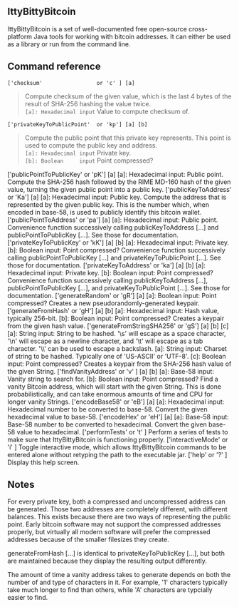 IttyBittyBitcoin
------------

IttyBittyBitcoin is a set of well-documented free open-source cross-platform Java tools for working with bitcoin addresses. It can either be used as a library or run from the command line.

Command reference
------------

``['checksum'                 or 'c' ] [a]``  
> Compute checksum of the given value, which is the last 4 bytes of the result of SHA-256 hashing the value twice.  
``[a]: Hexadecimal input`` Value to compute checksum of.  

``['privateKeyToPublicPoint'  or 'kp'] [a] [b]``  
> Compute the public point that this private key represents. This point is used to compute the public key and address.  
``[a]: Hexadecimal input`` Private key.  
``[b]: Boolean     input`` Point compressed?  

['publicPointToPublicKey'   or 'pK'] [a]
[a]: Hexadecimal input: Public point.
Compute the SHA-256 hash followed by the RIME MD-160 hash of the given value, turning the given public point into a public key.
['publicKeyToAddress'       or 'Ka'] [a]
[a]: Hexadecimal input: Public key.
Compute the address that is represented by the given public key. This is the number which, when encoded in base-58, is used to publicly identify this bitcoin wallet.
['publicPointToAddress'     or 'pa'] [a]
[a]: Hexadecimal input: Public point.
Convenience function successively calling publicKeyToAddress [...] and publicPointToPublicKey [...]. See those for documentation.
['privateKeyToPublicKey'    or 'kK'] [a] [b]
[a]: Hexadecimal input: Private key.
[b]: Boolean     input: Point compressed?
Convenience function successively calling publicPointToPublicKey [...] and privateKeyToPublicPoint [...]. See those for documentation.
['privateKeyToAddress'      or 'ka'] [a] [b]
[a]: Hexadecimal input: Private key.
[b]: Boolean     input: Point compressed?
Convenience function successively calling publicKeyToAddress [...], publicPointToPublicKey [...], and privateKeyToPublicPoint [...]. See those for documentation.
['generateRandom'           or 'gR'] [a]
[a]: Boolean     input: Point compressed?
Creates a new pseudorandomly-generated keypair.
['generateFromHash'         or 'gH'] [a] [b]
[a]: Hexadecimal input: Hash value, typically 256-bit.
[b]: Boolean     input: Point compressed?
Creates a keypair from the given hash value.
['generateFromStringSHA256' or 'gS'] [a] [b] [c]
[a]: String      input: String to be hashed. '\\s' will escape as a space character, '\\n' will escape as a newline character, and '\\t' will escape as a tab character. '\\\\' can be used to escape a backslash.
[a]: String      input: Charset of string to be hashed. Typically one of 'US-ASCII' or 'UTF-8'.
[c]: Boolean     input: Point compressed?
Creates a keypair from the SHA-256 hash value of the given String.
['findVanityAddress'        or 'v' ] [a] [b]
[a]: Base-58     input: Vanity string to search for.
[b]: Boolean     input: Point compressed?
Find a vanity Bitcoin address, which will start with the given String. This is done probabilistically, and can take enormous amounts of time and CPU for longer vanity Strings.
['encodeBase58'             or 'eB'] [a]
[a]: Hexadecimal input: Hexadecimal number to be converted to base-58.
Convert the given hexadecimal value to base-58.
['encodeHex'                or 'eH'] [a]
[a]: Base-58     input: Base-58 number to be converted to hexadecimal.
Convert the given base-58 value to hexadecimal.
['performTests'             or 't' ]
Perform a series of tests to make sure that IttyBittyBitcoin is functioning properly.
['interactiveMode'          or 'i' ]
Toggle interactive mode, which allows IttyBittyBitcoin commands to be entered alone without retyping the path to the executable jar.
['help'                     or '?' ]
Display this help screen.

Notes
------------

For every private key, both a compressed and uncompressed address can be generated. Those two addresses are completely different, with different balances. This exists because there are two ways of representing the public point. Early bitcoin software may not support the compressed addresses properly, but virtually all modern software will prefer the compressed addresses because of the smaller filesizes they create.  

generateFromHash [...] is identical to privateKeyToPublicKey [...], but both are maintained because they display the resulting output differently.  

The amount of time a vanity address takes to generate depends on both the number of and type of characters in it. For example, '1' characters typically take much longer to find than others, while 'A' characters are typcially easier to find.  
